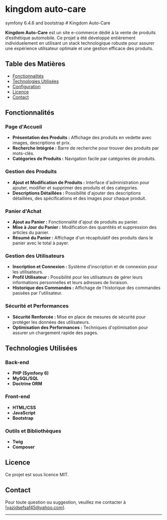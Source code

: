 <h1>kingdom auto-care</h1>
symfony 6.4.6 and bootstrap
# Kingdom Auto-Care

**Kingdom Auto-Care** est un site e-commerce dédié à la vente de produits d’esthétique automobile. Ce projet a été développé entièrement individuelement en utilisant un stack technologique robuste pour assurer une expérience utilisateur optimale et une gestion efficace des produits.

## Table des Matières

- [Fonctionnalités](#fonctionnalités)
- [Technologies Utilisées](#technologies-utilisées)
- [Configuration](#configuration)
- [Licence](#licence)
- [Contact](#contact)

## Fonctionnalités

### Page d'Accueil
- **Présentation des Produits :** Affichage des produits en vedette avec images, descriptions et prix.
- **Recherche Intégrée :** Barre de recherche pour trouver des produits par mots-clés.
- **Catégories de Produits :** Navigation facile par catégories de produits.

### Gestion des Produits
- **Ajout et Modification de Produits :** Interface d'administration pour ajouter, modifier et supprimer des produits et des categories.
- **Descriptions Détaillées :** Possibilité d'ajouter des descriptions détaillées, des spécifications et des images pour chaque produit.

### Panier d'Achat
- **Ajout au Panier :** Fonctionnalité d'ajout de produits au panier.
- **Mise à Jour du Panier :** Modification des quantités et suppression des articles du panier.
- **Résumé du Panier :** Affichage d'un récapitulatif des produits dans le panier avec le total à payer.

### Gestion des Utilisateurs
- **Inscription et Connexion :** Système d'inscription et de connexion pour les utilisateurs.
- **Profil Utilisateur :** Possibilité pour les utilisateurs de gérer leurs informations personnelles et leurs adresses de livraison.
- **Historique des Commandes :** Affichage de l'historique des commandes passées par l'utilisateur.

### Sécurité et Performances
- **Sécurité Renforcée :** Mise en place de mesures de sécurité pour protéger les données des utilisateurs.
- **Optimisation des Performances :** Techniques d'optimisation pour assurer un chargement rapide des pages.

## Technologies Utilisées

### Back-end
- **PHP (Symfony 6)**
- **MySQL/SQL**
- **Doctrine ORM**

### Front-end
- **HTML/CSS**
- **JavaScript**
- **Bootstrap**

### Outils et Bibliothèques
- **Twig**
- **Composer**


## Licence

Ce projet est sous licence MIT.

## Contact

Pour toute question ou suggestion, veuillez me contacter à [yazidsefsaf45@yahoo.com].

---

                     
